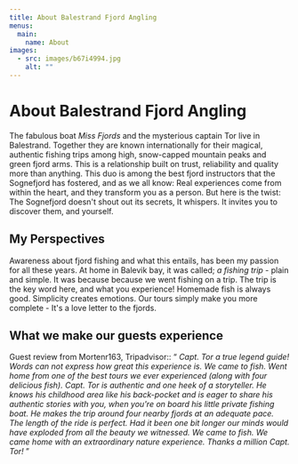 ```yaml
---
title: About Balestrand Fjord Angling
menus:
  main:
    name: About
images:
  - src: images/b67i4994.jpg
    alt: ""
---
```

# About Balestrand Fjord Angling

The fabulous boat *Miss Fjords* and the mysterious captain Tor live in Balestrand. Together they are known internationally for their magical, authentic fishing trips among high, snow-capped mountain peaks and green fjord arms. This is a relationship built on trust, reliability and quality more than anything. This duo is among the best fjord instructors that the Sognefjord has fostered, and as we all know: Real experiences come from within the heart, and they transform you as a person. But here is the twist: The Sognefjord doesn't shout out its secrets, It whispers. It invites you to discover them, and yourself.

## My Perspectives

Awareness about fjord fishing and what this entails, has been my passion for all these years. At home in Balevik bay, it was called; *a fishing trip* - plain and simple. It was because because we went fishing on a trip. The trip is the key word here, and what you experience! Homemade fish is always good. Simplicity creates emotions. Our tours simply make you more complete - It's a love letter to the fjords. 

## What we make our guests experience

Guest review from Mortenr163, Tripadvisor:: “ *Capt. Tor a true legend guide! Words can not express how great this experience is. We came to fish. Went home from one of the best tours we ever experienced (along with four delicious fish). Capt. Tor is authentic and one heek of a storyteller. He knows his childhood area like his back-pocket and is eager to share his authentic stories with you, when you're on board his little private fishing boat. He makes the trip around four nearby fjords at an adequate pace. The length of the ride is perfect. Had it been one bit longer our minds would have exploded from all the beauty we witnessed. We came to fish. We came home with an extraordinary nature experience. Thanks a million Capt. Tor!* ”
